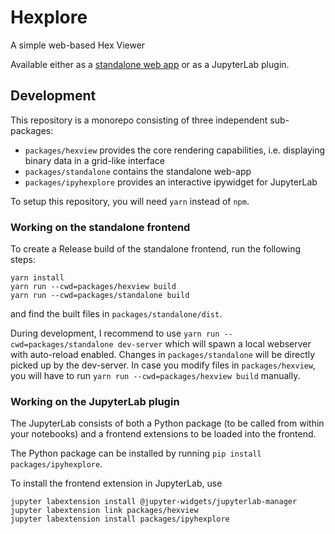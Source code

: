 # Hexplore

A simple web-based Hex Viewer

Available either as a [standalone web app](https://vogelsgesang.github.io/hexplore/) or as a JupyterLab plugin.

## Development

This repository is a monorepo consisting of three independent sub-packages:
* `packages/hexview` provides the core rendering capabilities, i.e. displaying binary data in a grid-like interface
* `packages/standalone` contains the standalone web-app
* `packages/ipyhexplore` provides an interactive ipywidget for JupyterLab

To setup this repository, you will need `yarn` instead of `npm`.


### Working on the standalone frontend

To create a Release build of the standalone frontend, run the following steps:
```
yarn install
yarn run --cwd=packages/hexview build
yarn run --cwd=packages/standalone build
```
and find the built files in `packages/standalone/dist`.

During development, I recommend to use `yarn run --cwd=packages/standalone dev-server` which will spawn a local webserver with auto-reload enabled. Changes in `packages/standalone` will be directly picked up by the dev-server. In case you modify files in `packages/hexview`, you will have to run `yarn run --cwd=packages/hexview build` manually.

### Working on the JupyterLab plugin

The JupyterLab consists of both a Python package (to be called from within your notebooks) and a frontend extensions to be loaded into the frontend.

The Python package can be installed by running `pip install packages/ipyhexplore`.

To install the frontend extension in JupyterLab, use
```
jupyter labextension install @jupyter-widgets/jupyterlab-manager
jupyter labextension link packages/hexview
jupyter labextension install packages/ipyhexplore
```
